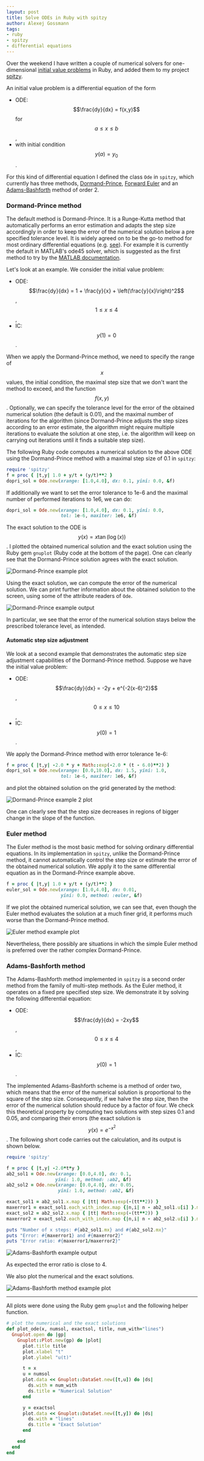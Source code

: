 ```yaml
---
layout: post
title: Solve ODEs in Ruby with spitzy
author: Alexej Gossmann
tags:
- ruby
- spitzy
- differential equations
---
```


Over the weekend I have written a couple of numerical solvers for one-dimensional [initial value problems](http://en.wikipedia.org/wiki/Initial_value_problem) in Ruby, and added them to my project [spitzy](https://github.com/agisga/spitzy).

An initial value problem is a differential equation of the form 

* ODE: $$\frac{dy}{dx} = f(x,y)$$ for $$a \leq x \leq b$$,
* with initial condition $$y(a) = y_0$$.

For this kind of differential equation I defined the class `Ode` in `spitzy`, which currently has three methods, [Dormand-Prince](http://en.wikipedia.org/wiki/Dormand%E2%80%93Prince_method), [Forward Euler](http://en.wikipedia.org/wiki/Euler_method) and an [Adams-Bashforth](http://en.wikipedia.org/wiki/Linear_multistep_method) method of order 2.

### Dormand-Prince method

The default method is Dormand-Prince. It is a Runge-Kutta method that automatically performs an error estimation and adapts the step size accordingly in order to keep the error of the numerical solution below a pre specified tolerance level. It is widely agreed on to be the go-to method for most ordinary differential equations (e.g. [see](http://www.ams.org/journals/mcom/1986-46-173/S0025-5718-1986-0815836-3/S0025-5718-1986-0815836-3.pdf)). For example it is currently the default in MATLAB's ode45 solver, which is suggested as the first method to try by the [MATLAB documentation](http://www.mathworks.com/help/matlab/ref/ode45.html#bti6n8p-45).

Let's look at an example. We consider the initial value problem:

* ODE: $$\frac{dy}{dx} = 1 + \frac{y}{x} + \left(\frac{y}{x}\right)^2$$, $$1 \leq x \leq 4$$,
* IC: $$y(1) = 0$$.

When we apply the Dormand-Prince method, we need to specify the range of $$x$$ values, the initial condition, the maximal step size that we don't want the method to exceed, and the function $$f(x,y)$$. Optionally, we can specify the tolerance level for the error of the obtained numerical solution (the default is 0.01), and the maximal number of iterations for the algorithm (since Dormand-Prince adjusts the step sizes according to an error estimate, the algorithm might require multiple iterations to evaluate the solution at one step, i.e. the algorithm will keep on carrying out iterations until it finds a suitable step size).

The following Ruby code computes a numerical solution to the above ODE using the Dormand-Prince method with a maximal step size of 0.1 in `spitzy`:

```ruby
require 'spitzy'
f = proc { |t,y| 1.0 + y/t + (y/t)**2 }
dopri_sol = Ode.new(xrange: [1.0,4.0], dx: 0.1, yini: 0.0, &f) 
```

If additionally we want to set the error tolerance to 1e-6 and the maximal number of performed iterations to 1e6, we can do:

```ruby
dopri_sol = Ode.new(xrange: [1.0,4.0], dx: 0.1, yini: 0.0, 
                    tol: 1e-6, maxiter: 1e6, &f) 
```

The exact solution to the ODE is $$y(x) = x\tan(\log(x))$$. I plotted the obtained numerical solution and the exact solution using the Ruby gem `gnuplot` (Ruby code at the bottom of the page). One can clearly see that the Dormand-Prince solution agrees with the exact solution.

![Dormand-Prince example plot](/images/dopri.png?raw=true "Dormand-Prince example plot")

Using the exact solution, we can compute the error of the numerical solution. We can print further information about the obtained solution to the screen, using some of the attribute readers of `Ode`.

![Dormand-Prince example output](/images/dopri_output.png?raw=true "Dormand-Prince example output")

In particular, we see that the error of the numerical solution stays below the prescribed tolerance level, as intended.

#### Automatic step size adjustment

We look at a second example that demonstrates the automatic step size adjustment capabilities of the Dormand-Prince method. Suppose we have the initial value problem:

* ODE: $$\frac{dy}{dx} = -2y + e^{-2(x-6)^2}$$, $$0 \leq x \leq 10$$,
* IC: $$y(0) = 1$$.

We apply the Dormand-Prince method with error tolerance 1e-6:

```ruby
f = proc { |t,y| -2.0 * y + Math::exp(-2.0 * (t - 6.0)**2) }
dopri_sol = Ode.new(xrange: [0.0,10.0], dx: 1.5, yini: 1.0, 
                    tol: 1e-6, maxiter: 1e6, &f) 
```

and plot the obtained solution on the grid generated by the method:

![Dormand-Prince example 2 plot](/images/dopri2.png?raw=true "Dormand-Prince example 2 plot")

One can clearly see that the step size decreases in regions of bigger change in the slope of the function.

### Euler method

The Euler method is the most basic method for solving ordinary differential equations. In its implementation in `spitzy`, unlike the Dormand-Prince method, it cannot automatically control the step size or estimate the error of the obtained numerical solution. We apply it to the same differential equation as in the Dormand-Prince example above.

```ruby
f = proc { |t,y| 1.0 + y/t + (y/t)**2 }
euler_sol = Ode.new(xrange: [1.0,4.0], dx: 0.01,
                    yini: 0.0, method: :euler, &f) 
```

If we plot the obtained numerical solution, we can see that, even though the Euler method evaluates the solution at a much finer grid, it performs much worse than the Dormand-Prince method.

![Euler method example plot](/images/euler_plot.png?raw=true "Euler method example plot")

Nevertheless, there possibly are situations in which the simple Euler method is preferred over the rather complex Dormand-Prince.

### Adams-Bashforth method

The Adams-Bashforth method implemented in `spitzy` is a second order method from the family of multi-step methods. As the Euler method, it operates on a fixed pre specified step size.
We demonstrate it by solving the following differential equation:

* ODE: $$\frac{dy}{dx} = -2xy$$, $$0 \leq x \leq 4$$,
* IC: $$y(0) = 1$$.

The implemented Adams-Bashforth scheme is a method of order two, which means that the error of the numerical solution is proportional to the square of the step size. Consequently, if we halve the step size, then the error of the numerical solution should reduce by a factor of four. We check this theoretical property by computing two solutions with step sizes 0.1 and 0.05, and comparing their errors (the exact solution is $$y(x) = e^{-x^2}$$. The following short code carries out the calculation, and its output is shown below.

```ruby
require 'spitzy'

f = proc { |t,y| -2.0*t*y }
ab2_sol1 = Ode.new(xrange: [0.0,4.0], dx: 0.1, 
                  yini: 1.0, method: :ab2, &f) 
ab2_sol2 = Ode.new(xrange: [0.0,4.0], dx: 0.05, 
                   yini: 1.0, method: :ab2, &f) 

exact_sol1 = ab2_sol1.x.map { |tt| Math::exp(-(tt**2)) }
maxerror1 = exact_sol1.each_with_index.map {|n,i| n - ab2_sol1.u[i] }.max.abs
exact_sol2 = ab2_sol2.x.map { |tt| Math::exp(-(tt**2)) }
maxerror2 = exact_sol2.each_with_index.map {|n,i| n - ab2_sol2.u[i] }.max.abs

puts "Number of x steps: #{ab2_sol1.mx} and #{ab2_sol2.mx}"
puts "Error: #{maxerror1} and #{maxerror2}"
puts "Error ratio: #{maxerror1/maxerror2}"
```

![Adams-Bashforth example output](/images/ab2_output.png?raw=true "Adams-Bashforth example output")

As expected the error ratio is close to 4.

We also plot the numerical and the exact solutions.

![Adams-Bashforth method example plot](/images/ab2_plot.png?raw=true "Adams-Bashforth method example plot")

---------------

All plots were done using the Ruby gem `gnuplot` and the following helper function.

```ruby
# plot the numerical and the exact solutions
def plot_ode(x, numsol, exactsol, title, num_with="lines")
  Gnuplot.open do |gp|
    Gnuplot::Plot.new(gp) do |plot|
      plot.title title
      plot.xlabel "t"
      plot.ylabel "u(t)"

      t = x
      u = numsol 
      plot.data << Gnuplot::DataSet.new([t,u]) do |ds|
        ds.with = num_with
        ds.title = "Numerical Solution"
      end

      y = exactsol
      plot.data << Gnuplot::DataSet.new([t,y]) do |ds|
        ds.with = "lines"
        ds.title = "Exact Solution"
      end

    end
  end
end
```
